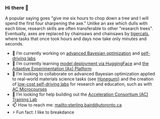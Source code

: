 ### Hi there 👋

A popular saying goes "give me six hours to chop down a tree and I will spend the first four sharpening the axe." Unlike an axe which dulls with each blow, research skills are often transferable to other "research trees". Eventually, axes are replaced by chainsaws and chainsaws by [tigercats](https://www.tigercat.com/), where tasks that once took hours and days now take only minutes and seconds.

- 🔭 I’m currently working on [advanced Bayesian optimization](https://www.youtube.com/playlist?list=PLL0SWcFqypClTIMQDOs_Jug70qaVPOzEc) and [self-driving labs](https://github.com/sparks-baird/self-driving-lab-demo)
- 🌱 I’m currently learning [model deployment via HuggingFace](https://huggingface.co/docs/hub/en/spaces-overview) and [the Adaptive Experimentation (Ax) Platform](https://ax.dev/)
- 👯 I’m looking to collaborate on advanced Bayesian optimization applied to real-world materials science tasks (see [Honegumi](https://honegumi.readthedocs.io/en/latest/)) and the creation of [low-cost self-driving labs](https://chemrxiv.org/engage/chemrxiv/article-details/654e5f25dbd7c8b54b063ab3) for research and education, such as with [AC Microcourses](https://ac-microcourses.readthedocs.io/en/latest/)
- 🤔 I’m looking for help building out the [Acceleration Consortium (AC) Training Lab](https://ac-training-lab.readthedocs.io/en/latest/)
- 📫 How to reach me: [mailto:sterling.baird@utoronto.ca](sterling.baird@utoronto.ca)
- ⚡ Fun fact: I like to breakdance

<!--- - 💬 Ask me about [tips, tricks, and tools](https://github.com/sparks-baird/auto-paper) to automate research tasks --->

<!--- [adaptive materials design benchmarks](https://github.com/sparks-baird/matsci-opt-benchmarks) similar to [Matbench](https://matbench.materialsproject.org/) --->
